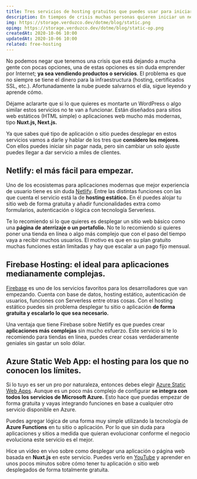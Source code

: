 ```yaml
---
title: Tres servicios de hosting gratuitos que puedes usar para iniciar y crecer sin cambiar nada
description: En tiempos de crisis muchas personas quieren iniciar un negocio por Internet. El problema es que no siempre se tiene el dinero para la infraestructura. ¿Quieres saber cómo solucionarlo?
img: https://storage.verduzco.dev/dotme/blog/static.png
opimg: https://storage.verduzco.dev/dotme/blog/static-op.png
createdAt: 2020-10-06 10:00
updatedAt: 2020-10-06 10:00
related: free-hosting
---
```


No podemos negar que tenemos una crisis que está dejando a mucha gente con pocas opciones, una de estas opciones es sin duda emprender por Internet; **ya sea vendiendo productos o servicios**. El problema es que no siempre se tiene el dinero para la infraestructura (hosting, certificados SSL, etc.). Afortunadamente la nube puede salvarnos el día, sigue leyendo y aprende cómo. 

Déjame aclararte que si lo que quieres es montarte un WordPress o algo similar estos servicios no te van a funcionar. Están diseñados para sitios web estáticos (HTML simple) o aplicaciones web mucho más modernas, tipo **Nuxt.js, Next.js.** 

Ya que sabes qué tipo de aplicación o sitio puedes desplegar en estos servicios vamos a darle y hablar de los tres que **considero los mejores**. Con ellos puedes iniciar sin pagar nada, pero sin cambiar un solo ajuste puedes llegar a dar servicio a miles de clientes. 

## Netlify: el más fácil para empezar. 

Uno de los ecosistemas para aplicaciones modernas que mejor experiencia de usuario tiene es sin duda [Netlify](https://www.netlify.com/). Entre las distintas funciones con las que cuenta el servicio está la de **hosting estático.** En él puedes alojar tu sitio web de forma gratuita y añadir funcionalidades extra como formularios, autenticación o lógica con tecnología Serverless. 

Te lo recomiendo si lo que quieres es desplegar un sitio web básico como una **página de aterrizaje o un portafolio.** No te lo recomiendo si quieres poner una tienda en línea o algo más complejo que con el paso del tiempo vaya a recibir muchos usuarios. El motivo es que en su plan gratuito muchas funciones están limitadas y hay que escalar a un pago fijo mensual. 

## Firebase Hosting: el ideal para aplicaciones medianamente complejas. 

[Firebase](https://firebase.google.com/) es uno de los servicios favoritos para los desarrolladores que van empezando. Cuenta con base de datos, hosting estático, autenticación de usuarios, funciones con Serverless entre otras cosas. Con el hosting estático puedes sin problema desplegar tu sitio o aplicación **de forma gratuita y escalarlo lo que sea necesario.** 

Una ventaja que tiene Firebase sobre Netlify es que puedes crear **aplicaciones más complejas** sin mucho esfuerzo. Este servicio si te lo recomiendo para tiendas en línea, puedes crear cosas verdaderamente geniales sin gastar un solo dólar. 

## Azure Static Web App: el hosting para los que no conocen los límites. 

Si lo tuyo es ser un pro por naturaleza, entonces debes elegir [Azure Static Web Apps](https://azure.microsoft.com/en-us/services/app-service/static/). Aunque es un poco más complejo de configurar **se integra con todos los servicios de Microsoft Azure.** Esto hace que puedas empezar de forma gratuita y vayas integrando funciones en base a cualquier otro servicio disponible en Azure. 

Puedes agregar lógica de una forma muy simple utilizando la tecnología de **Azure Functions** en tu sitio o aplicación. Por lo que sin duda para aplicaciones y sitios a medida que quieran evolucionar conforme el negocio evoluciona este servicio es el mejor. 

Hice un vídeo en vivo sobre como desplegar una aplicación o página web basada en **Nuxt.js** en este servicio. Puedes verlo en [YouTube](https://www.youtube.com/watch?v=50PnzqJm0vc) y aprender en unos pocos minutos sobre cómo tener tu aplicación o sitio web desplegados de forma totalmente gratuita. 